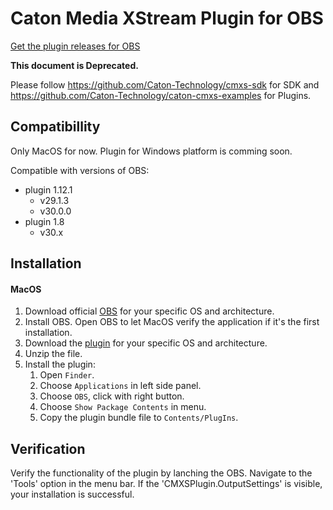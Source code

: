 # Caton Media XStream Plugin for OBS

[Get the plugin releases for OBS](https://github.com/Caton-Technology/cmxs-plugin-for-obs/releases)


**This document is Deprecated.** 

Please follow https://github.com/Caton-Technology/cmxs-sdk for SDK and https://github.com/Caton-Technology/caton-cmxs-examples for Plugins.

## Compatibillity
Only MacOS for now. Plugin for Windows platform is comming soon.

Compatible with versions of OBS:
 * plugin 1.12.1
	* v29.1.3
	* v30.0.0
 * plugin 1.8
 	* v30.x	 

## Installation

#### MacOS

1. Download official [OBS](https://github.com/obsproject/obs-studio/releases) for your specific OS and architecture.
2. Install OBS. Open OBS to let MacOS verify the application if it's the first installation. 
3. Download the [plugin](https://github.com/Caton-Technology/cmxs-plugin-for-obs/releases) for your specific OS and architecture.
4. Unzip the file.
5. Install the plugin:
	1. Open `Finder`.
	2. Choose `Applications` in left side panel.
	3. Choose `OBS`, click with right button.
	4. Choose `Show Package Contents` in menu.
	5. Copy the plugin bundle file to `Contents/PlugIns`.

## Verification
Verify the functionality of the plugin by lanching the OBS. Navigate to the 'Tools' option in the menu bar. If the 'CMXSPlugin.OutputSettings' is visible, your installation is successful.
